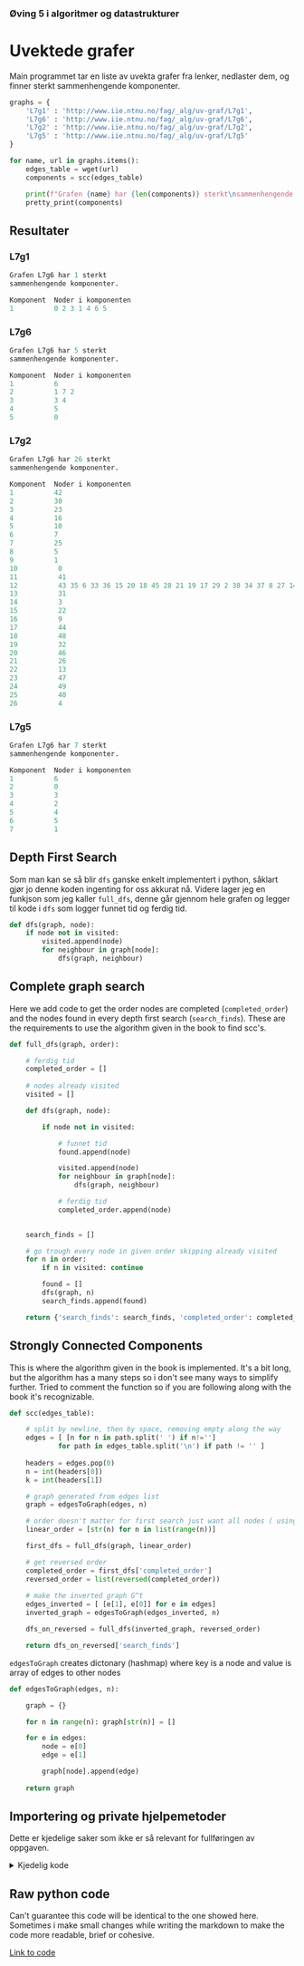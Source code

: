 ### Øving 5 i algoritmer og datastrukturer
# Uvektede grafer

Main programmet tar en liste av uvekta grafer fra lenker, nedlaster dem, og finner sterkt sammenhengende komponenter.  
```Python
graphs = {
    'L7g1' : 'http://www.iie.ntnu.no/fag/_alg/uv-graf/L7g1',
    'L7g6' : 'http://www.iie.ntnu.no/fag/_alg/uv-graf/L7g6',
    'L7g2' : 'http://www.iie.ntnu.no/fag/_alg/uv-graf/L7g2',
    'L7g5' : 'http://www.iie.ntnu.no/fag/_alg/uv-graf/L7g5'
}

for name, url in graphs.items():
    edges_table = wget(url)
    components = scc(edges_table)

    print(f"Grafen {name} har {len(components)} sterkt\nsammenhengende komponenter.")
    pretty_print(components)
```

## Resultater

### L7g1
```Python
Grafen L7g6 har 1 sterkt
sammenhengende komponenter.

Komponent  Noder i komponenten
1          0 2 3 1 4 6 5
```

### L7g6
```Python
Grafen L7g6 har 5 sterkt
sammenhengende komponenter.

Komponent  Noder i komponenten
1          6
2          1 7 2
3          3 4
4          5
5          0
```

### L7g2
```Python
Grafen L7g6 har 26 sterkt
sammenhengende komponenter.

Komponent  Noder i komponenten
1          42
2          30
3          23
4          16
5          10
6          7
7          25
8          5
9          1
10          0
11          41
12          43 35 6 33 36 15 20 18 45 28 21 19 17 29 2 38 34 37 8 27 14 24 39 12 11       
13          31
14          3
15          22
16          9
17          44
18          48
19          32
20          46
21          26
22          13
23          47
24          49
25          40
26          4
```

### L7g5
```Python
Grafen L7g6 har 7 sterkt
sammenhengende komponenter.

Komponent  Noder i komponenten
1          6
2          0
3          3
4          2
5          4
6          5
7          1
```

## Depth First Search

Som man kan se så blir `dfs` ganske enkelt implementert i python, såklart gjør jo denne koden ingenting for oss akkurat nå. Videre lager jeg en funkjson som jeg kaller `full_dfs`, denne går gjennom hele grafen og legger til kode i `dfs` som logger funnet tid og ferdig tid.

```Python
def dfs(graph, node):
    if node not in visited:
        visited.append(node)
        for neighbour in graph[node]:
            dfs(graph, neighbour)
```

## Complete graph search
Here we add code to get the order nodes are completed (`completed_order`) and the nodes found in every depth first search (`search_finds`). These are the requirements to use the algorithm given in the book to find scc's.

```Python
def full_dfs(graph, order):

    # ferdig tid
    completed_order = []
    
    # nodes already visited
    visited = []

    def dfs(graph, node):

        if node not in visited:

            # funnet tid
            found.append(node)

            visited.append(node)
            for neighbour in graph[node]:
                dfs(graph, neighbour)

            # ferdig tid
            completed_order.append(node)
    

    search_finds = []

    # go trough every node in given order skipping already visited
    for n in order:
        if n in visited: continue

        found = []
        dfs(graph, n)
        search_finds.append(found)

    return {'search_finds': search_finds, 'completed_order': completed_order}

```

## Strongly Connected Components

This is where the algorithm given in the book is implemented. It's a bit long, but the algorithm has a many steps so i don't see many ways to simplify further. Tried to comment the function so if you are following along with the book it's recognizable.

```Python
def scc(edges_table):

    # split by newline, then by space, removing empty along the way
    edges = [ [n for n in path.split(' ') if n!=''] 
            for path in edges_table.split('\n') if path != '' ]
        
    headers = edges.pop(0)
    n = int(headers[0])
    k = int(headers[1])

    # graph generated from edges list
    graph = edgesToGraph(edges, n)

    # order doesn't matter for first search just want all nodes ( using range() )
    linear_order = [str(n) for n in list(range(n))]

    first_dfs = full_dfs(graph, linear_order)

    # get reversed order
    completed_order = first_dfs['completed_order']
    reversed_order = list(reversed(completed_order))
    
    # make the inverted graph G^t
    edges_inverted = [ [e[1], e[0]] for e in edges]
    inverted_graph = edgesToGraph(edges_inverted, n)

    dfs_on_reversed = full_dfs(inverted_graph, reversed_order)

    return dfs_on_reversed['search_finds']

```



`edgesToGraph` creates dictonary (hashmap) where key is a node and value is array of edges to other nodes
```Python
def edgesToGraph(edges, n):

    graph = {}

    for n in range(n): graph[str(n)] = []

    for e in edges:
        node = e[0]
        edge = e[1]

        graph[node].append(edge)
        
    return graph
```


## Importering og private hjelpemetoder
Dette er kjedelige saker som ikke er så relevant for fullføringen av oppgaven.

<details>
  <summary>Kjedelig kode</summary>
  
  
```Python
import requests
def wget(url):
    return requests.get(url, allow_redirects=True).text

def pretty_print(r):
    if len(r) > 100: return

    print(f"\nKomponent  Noder i komponenten")
    for i in range(len(r)):
        group = " ".join(r[i])
        print(f"{i+1}          {group}")

```
  
</details>

## Raw python code
Can't guarantee this code will be identical to the one showed here. Sometimes i make small changes while writing the markdown to make the code more readable, brief or cohesive.  

[Link to code](graphCode.py)